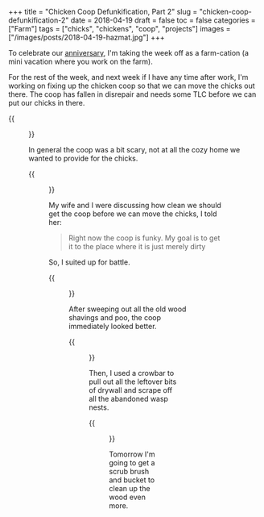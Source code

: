 +++
title = "Chicken Coop Defunkification, Part 2"
slug = "chicken-coop-defunkification-2"
date = 2018-04-19
draft = false
toc = false
categories = ["Farm"]
tags = ["chicks", "chickens", "coop", "projects"]
images = ["/images/posts/2018-04-19-hazmat.jpg"]
+++

To celebrate our [anniversary](/tags/anniversary), I'm taking the week off as a farm-cation (a mini vacation where you work on the farm).

For the rest of the week, and next week if I have any time after work, I'm working on fixing up the chicken coop so that we can move the chicks out there. The coop has fallen in disrepair and needs some TLC before we can put our chicks in there.

{{<figure src="/images/posts/2018-04-19-funky.jpg" caption="Lots of dirt, poo, and abandoned wasp nests">}}

In general the coop was a bit scary, not at all the cozy home we wanted to provide for the chicks.

{{<figure src="/images/posts/2018-04-19-spiderweb.jpg" caption="Some huge spider webs were lurking around the windows">}}

My wife and I were discussing how clean we should get the coop before we can move the chicks, I told her:

> Right now the coop is funky. My goal is to get it to the place where it is just merely dirty

So, I suited up for battle.

{{<figure src="/images/posts/2018-04-19-hazmat.jpg" caption="Right after I took this picture, I realized I needed to pee">}}

After sweeping out all the old wood shavings and poo, the coop immediately looked better.

{{<figure src="/images/posts/2018-04-19-less-funky.jpg" caption="Right after I took this picture, I realized I needed to pee">}}

Then, I used a crowbar to pull out all the leftover bits of drywall and scrape off all the abandoned wasp nests.

{{<figure src="/images/posts/2018-04-19-scraped.jpg" caption="It's starting to look good">}}

Tomorrow I'm going to get a scrub brush and bucket to clean up the wood even more.
